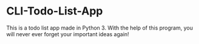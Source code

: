 # CLI-Todo-List-App
This is a todo list app made in Python 3. With the help of this program, you will never ever forget your important ideas again!
